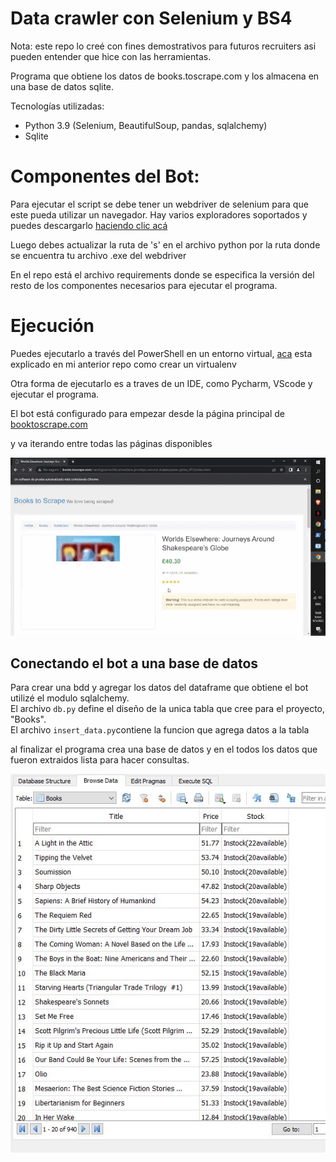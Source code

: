 # Data crawler con Selenium y BS4

Nota: este repo lo creé con fines demostrativos para futuros recruiters asi pueden entender que hice con las herramientas.

Programa que obtiene los datos de books.toscrape.com y los almacena en una base de datos sqlite.

Tecnologías utilizadas: 
- Python 3.9 (Selenium, BeautifulSoup, pandas, sqlalchemy)
- Sqlite

# Componentes del Bot:

Para ejecutar el script se debe tener un webdriver de selenium para que este pueda utilizar un navegador.
Hay varios exploradores soportados y puedes descargarlo [haciendo clic acá](https://www.selenium.dev/documentation/webdriver/getting_started/install_drivers/)

Luego debes actualizar la ruta de 's' en el archivo python por la ruta donde se encuentra tu archivo .exe del webdriver

En el repo está el archivo requirements donde se especifica la versión del resto de los componentes necesarios para ejecutar el programa.

# Ejecución

Puedes ejecutarlo a través del PowerShell en un entorno virtual, [aca](https://github.com/bertucci25/Extractor_datos_ML/blob/main/README.md#creando-un-entorno-virtual-virtualenv) esta explicado en mi anterior repo como crear un virtualenv

Otra forma de ejecutarlo es a traves de un IDE, como Pycharm, VScode y ejecutar el programa.

El bot está configurado para empezar desde la página principal de [booktoscrape.com](https://books.toscrape.com/)

y va iterando entre todas las páginas disponibles

![gif del bot en ejecucion](/assets/screen-capture.gif)
<br>

## Conectando el bot a una base de datos
Para crear una bdd y agregar los datos del dataframe que obtiene el bot utilizé el modulo sqlalchemy. <br>
El archivo `db.py` define el diseño de la unica tabla que cree para el proyecto, "Books".<br>
El archivo `insert_data.py`contiene la funcion que agrega datos a la tabla

al finalizar el programa crea una base de datos y en el todos los datos que fueron extraidos lista para hacer consultas.

![imagen base de datos](/assets/capturaBDD.JPG)
